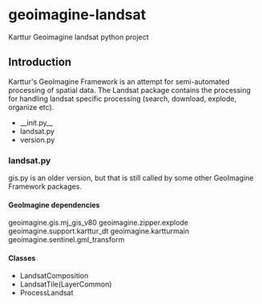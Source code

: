 # geoimagine-landsat

Karttur Geoimagine landsat python project

## Introduction

Karttur's GeoImagine Framework is an attempt for semi-automated processing of spatial data. 
The Landsat package contains the processing for handling landsat specific processing (search, download, explode, organize etc).

- \_\_init.py\_\_
- landsat.py
- version.py

### landsat.py

gis.py is an older version, but that is still called by some other GeoImagine Framework packages.

#### GeoImagine dependencies

geoimagine.gis.mj\_gis\_v80
geoimagine.zipper.explode
geoimagine.support.karttur_dt
geoimagine.kartturmain
geoimagine.sentinel.gml\_transform

#### Classes

- LandsatComposition
- LandsatTile(LayerCommon)
- ProcessLandsat
